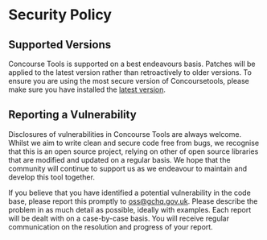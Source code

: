 # Security Policy


## Supported Versions

Concourse Tools is supported on a best endeavours basis. Patches will be applied to the latest version rather than
retroactively to older versions. To ensure you are using the most secure version of Concoursetools, please make sure you
have installed the [latest version](https://pypi.org/project/concoursetools/).


## Reporting a Vulnerability

Disclosures of vulnerabilities in Concourse Tools are always welcome. Whilst we aim to write clean and secure code free
from bugs, we recognise that this is an open source project, relying on other of open source libraries that are modified
and updated on a regular basis. We hope that the community will continue to support us as we endeavour to maintain and
develop this tool together.

If you believe that you have identified a potential vulnerability in the code base, please report this promptly to
[oss@gchq.gov.uk](mailto:oss@gchq.gov.uk). Please describe the problem in as much detail as possible, ideally with
examples. Each report will be dealt with on a case-by-case basis. You will receive regular communication on the
resolution and progress of your report.
